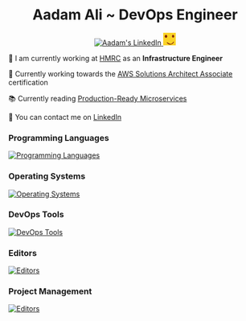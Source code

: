 <h1 align="center">Aadam Ali ~ DevOps Engineer</h1>

<div align="center">
    <a href="https://www.linkedin.com/in/aadam-ali">
      <img src="https://www.vectorlogo.zone/logos/linkedin/linkedin-icon.svg" alt="Aadam's LinkedIn" title="Aadam's LinkedIn" width="25" height="25">
    </a>
    <a href="https://aadamali.net">
      <img src="./assets/smiley.png" alt="Aadam's Website" title="Aadam's Website" width="25" height="25">
    </a>
</div>

🏢 I am currently working at [HMRC](https://www.gov.uk/government/organisations/hm-revenue-customs) as an **Infrastructure Engineer**

📑 Currently working towards the [AWS Solutions Architect Associate](https://github.com/Aadam-Ali/notes/tree/main/aws-saa-c03) certification

📚️ Currently reading [Production-Ready Microservices](https://www.oreilly.com/library/view/production-ready-microservices/9781491965962/)

📧 You can contact me on [LinkedIn](https://www.linkedin.com/in/aadam-ali)

### Programming Languages

[![Programming Languages](https://skillicons.dev/icons?i=python,bash&theme=light)](https://skillicons.dev)

### Operating Systems

[![Operating Systems](https://skillicons.dev/icons?i=linux,ubuntu&theme=light)](https://skillicons.dev)

### DevOps Tools

[![DevOps Tools](https://skillicons.dev/icons?i=aws,terraform,docker,jenkins&theme=light)](https://skillicons.dev)

### Editors

[![Editors](https://skillicons.dev/icons?i=vscode,vim&theme=light)](https://skillicons.dev)

### Project Management

[![Editors](https://skillicons.dev/icons?i=git,github&theme=light)](https://skillicons.dev)
